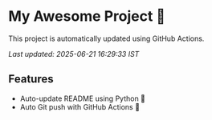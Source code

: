 # My Awesome Project 🚀

This project is automatically updated using GitHub Actions.

_Last updated: 2025-06-21 16:29:33 IST_

## Features
- Auto-update README using Python 🐍
- Auto Git push with GitHub Actions 🤖
